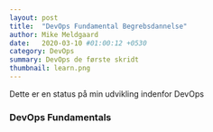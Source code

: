 ```yaml
---
layout: post
title:  "DevOps Fundamental Begrebsdannelse"
author: Mike Meldgaard
date:   2020-03-10 #01:00:12 +0530
category: DevOps
summary: DevOps de første skridt
thumbnail: learn.png
---
```

Dette er en status på min udvikling indenfor DevOps

<h3>DevOps Fundamentals</h3>

